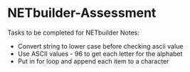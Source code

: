 # NETbuilder-Assessment
Tasks to be completed for NETbuilder
Notes:
- Convert string to lower case before checking ascii value
- Use ASCII values - 96 to get each letter for the alphabet
- Put in for loop and append each item to a character
